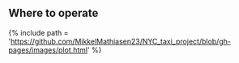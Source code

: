 ## Where to operate 

{% include path = 'https://github.com/MikkelMathiasen23/NYC_taxi_project/blob/gh-pages/images/plot.html' %}
